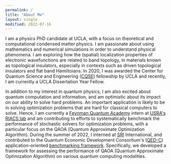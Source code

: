 ```yaml
---
permalink: /
title: "About Me"
layout: single
modified: 2022-07-16
---
```


I am a physics PhD candidate at UCLA, with a focus on theoretical and computational condensed matter physics. I am passionate about using mathematics and numerical simulations in order to understand physical phenomena. I am exploring how the (spatial) localization properties of electronic wavefunctions are related to band topology, in materials known as topological insulators, especially in contexts such as driven topological insulators and flat band Hamiltoians. In 2020, I was awarded the Center for Quantum Science and Engineering ([CQSE](https://www.cqse.ucla.edu/)) fellowship by UCLA and recently, I am currently a UCLA Dissertation Year Fellow. 

In addition to my interest in quantum physics, I am also excited about quantum computation and information, and am optimistic about its impact on our ability to solve hard problems. An important application is likely to be in solving optimization problems that are hard for classical computers to solve. Hence, I am currently a [Feynman Quantum Academy](https://riacs.usra.edu/quantum/qacademy) intern at [USRA's](https://www.usra.edu/) [RIACS lab](https://riacs.usra.edu/) and am contributing to efforts to systematically benchmark the performance of stochastic solvers for optimization problems, with a particular focus on the QAOA (Quantum Approximate Optimization Algorithm). During the summer of 2022, I interned at [SRI](https://www.sri.com/) International, and contributed to the Quantum Economic Development Consortium's ([QED-C](https://quantumconsortium.org/)) application-oriented [benchmarking framework](https://github.com/SRI-International/QC-App-Oriented-Benchmarks). Specifically, we developed a framework for assessing the performance of QAOA (Quantum Approximate Optimization Algorithm) on various quantum computing modalities.

<!-- I grew up in [Pune](https://en.wikipedia.org/wiki/Pune), India, and hold a black belt in Taekwondo. I grew up learning how to play the violin and dabbled in sketching. While studying physics at [IIT-Bombay](https://en.wikipedia.org/wiki/IIT_Bombay), I interned at ETH-Zurich and used numerical simulations in order to identify highly influential dynamical features in chaotic atmospheric and oceanic motion. I currently reside in Los Angeles, and love to take photos of birds! Hummingbirds are one of my favorite birds! Check out my [Instagram page](https://www.instagram.com/birds.are.lit/) to see my latest bird photos! -->